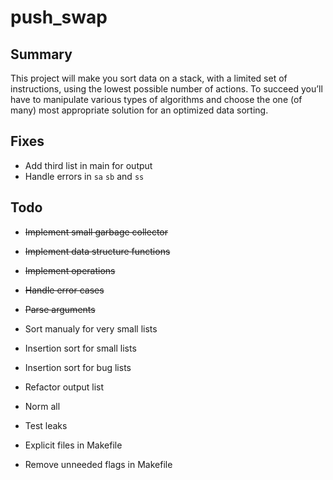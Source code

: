 # push_swap

## Summary
This project will make you sort data on a stack, with a limited set of instructions, using the lowest possible number of actions. To succeed you’ll have to manipulate various types of algorithms and choose the one (of many) most appropriate solution for an optimized data sorting.

## Fixes

- Add third list in main for output
- Handle errors in `sa` `sb` and `ss`

## Todo

- ~~Implement small garbage collector~~
- ~~Implement data structure functions~~
- ~~Implement operations~~
- ~~Handle error cases~~
- ~~Parse arguments~~
- Sort manualy for very small lists
- Insertion sort for small lists
- Insertion sort for bug lists
- Refactor output list

- Norm all
- Test leaks

- Explicit files in Makefile
- Remove unneeded flags in Makefile

